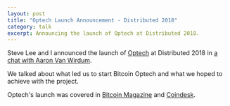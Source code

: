 ```yaml
---
layout: post
title: "Optech Launch Announcement - Distributed 2018"
category: talk
excerpt: Announcing the launch of Optech at Distributed 2018.
---
```


Steve Lee and I announced the launch of [Optech](https://bitcoinops.org) at
Distributed 2018 in [a chat with Aaron Van
Wirdum](https://www.youtube.com/watch?v=lEt3sgctE6w&feature=youtu.be).

We talked about what led us to start Bitcoin Optech and what we hoped to
achieve with the project.

Optech's launch was covered in [Bitcoin
Magazine](https://bitcoinmagazine.com/culture/chaincode-devs-google-alumni-create-industry-group-help-bitcoin-scale)
and
[Coindesk](https://www.coindesk.com/markets/2018/07/20/bitcoins-biggest-startups-are-backing-a-new-effort-to-keep-fees-low/).
